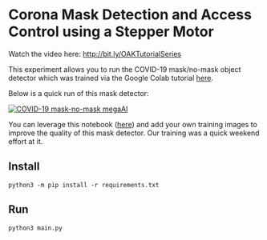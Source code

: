 # Corona Mask Detection and Access Control using a Stepper Motor

Watch the video here: http://bit.ly/OAKTutorialSeries

This experiment allows you to run the COVID-19 mask/no-mask object detector which was trained via the Google Colab tutorial [here](https://github.com/luxonis/depthai-ml-training/tree/master/colab-notebooks#covid-19-maskno-mask-training-).

Below is a quick run of this mask detector:

[![COVID-19 mask-no-mask megaAI](https://user-images.githubusercontent.com/5244214/90733159-74436100-e2cc-11ea-8fb6-d4be937d90e5.gif)](https://photos.app.goo.gl/mJZ8TdWoNatHzW4x7 "COVID-19 mask detection")

You can leverage this notebook ([here](https://github.com/luxonis/depthai-ml-training/tree/master/colab-notebooks#covid-19-maskno-mask-training-)) and add your own training images to improve the quality of this mask detector.  Our training was a quick weekend effort at it.  

## Install

```
python3 -m pip install -r requirements.txt
```

## Run

```
python3 main.py
```
